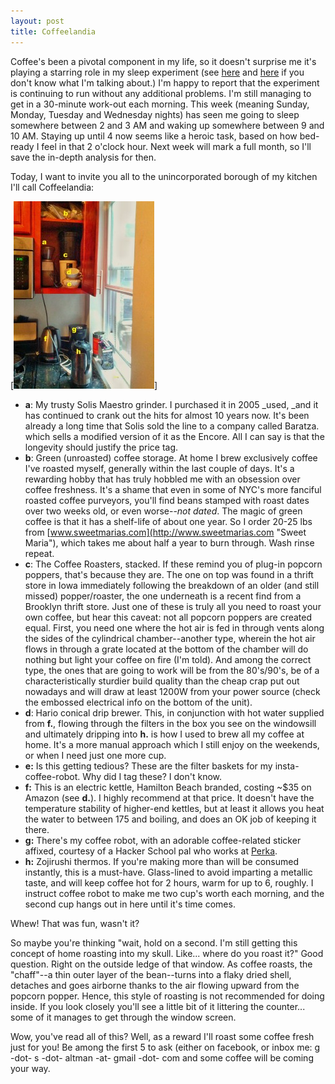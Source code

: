 ```yaml
---
layout: post
title: Coffeelandia
---
```


Coffee's been a pivotal component in my life, so it doesn't surprise me it's playing a starring role in my sleep experiment (see [here](http://galtman.com/blog/coercing-a-sleep-schedule/ "Coercing a Sleep Schedule") and [here](http://galtman.com/blog/coercing-a-sleep-schedule-contd-part-deux/ "Coercing a Sleep Schedule (cont’d, part deux)") if you don't know what I'm talking about.) I'm happy to report that the experiment is continuing to run without any additional problems. I'm still managing to get in a 30-minute work-out each morning. This week (meaning Sunday, Monday, Tuesday and Wednesday nights) has seen me going to sleep somewhere between 2 and 3 AM and waking up somewhere between 9 and 10 AM. Staying up until 4 now seems like a heroic task, based on how bed-ready I feel in that 2 o'clock hour. Next week will mark a full month, so I'll save the in-depth analysis for then.

Today, I want to invite you all to the unincorporated borough of my kitchen I'll call Coffeelandia:

[![my favorite corner](../images/IMG_20140918_153604-225x300.jpg)]

*   **a**: My trusty Solis Maestro grinder. I purchased it in 2005 _used, _and it has continued to crank out the hits for almost 10 years now. It's been already a long time that Solis sold the line to a company called Baratza. which sells a modified version of it as the Encore. All I can say is that the longevity should justify the price tag.
*   **b**: Green (unroasted) coffee storage. At home I brew exclusively coffee I've roasted myself, generally within the last couple of days. It's a rewarding hobby that has truly hobbled me with an obsession over coffee freshness. It's a shame that even in some of NYC's more fanciful roasted coffee purveyors, you'll find beans stamped with roast dates over two weeks old, or even worse--_not dated_. The magic of green coffee is that it has a shelf-life of about one year. So I order 20-25 lbs from [www.sweetmarias.com](http://www.sweetmarias.com "Sweet Maria"), which takes me about half a year to burn through. Wash rinse repeat.
*   **c**: The Coffee Roasters, stacked. If these remind you of plug-in popcorn poppers, that's because they are. The one on top was found in a thrift store in Iowa immediately following the breakdown of an older (and still missed) popper/roaster, the one underneath is a recent find from a Brooklyn thrift store. Just one of these is truly all you need to roast your own coffee, but hear this caveat: not all popcorn poppers are created equal. First, you need one where the hot air is fed in through vents along the sides of the cylindrical chamber--another type, wherein the hot air flows in through a grate located at the bottom of the chamber will do nothing but light your coffee on fire (I'm told). And among the correct type, the ones that are going to work will be from the 80's/90's, be of a characteristically sturdier build quality than the cheap crap put out nowadays and will draw at least 1200W from your power source (check the embossed electrical info on the bottom of the unit).
*   **d**: Hario conical drip brewer. This, in conjunction with hot water supplied from **f.**, flowing through the filters in the box you see on the windowsill and ultimately dripping into **h.** is how I used to brew all my coffee at home. It's a more manual approach which I still enjoy on the weekends, or when I need just one more cup.
*   **e:** Is this getting tedious? These are the filter baskets for my insta-coffee-robot. Why did I tag these? I don't know.
*   **f:** This is an electric kettle, Hamilton Beach branded, costing ~$35 on Amazon (see **d.**). I highly recommend at that price. It doesn't have the temperature stability of higher-end kettles, but at least it allows you heat the water to between 175 and boiling, and does an OK job of keeping it there.
*   **g:** There's my coffee robot, with an adorable coffee-related sticker affixed, courtesy of a Hacker School pal who works at [Perka](http://perka.com "Perka").
*   **h:** Zojirushi thermos. If you're making more than will be consumed instantly, this is a must-have. Glass-lined to avoid imparting a metallic taste, and will keep coffee hot for 2 hours, warm for up to 6, roughly. I instruct coffee robot to make me two cup's worth each morning, and the second cup hangs out in here until it's time comes.

Whew! That was fun, wasn't it?

So maybe you're thinking "wait, hold on a second. I'm still getting this concept of home roasting into my skull. Like... where do you roast it?" Good question. Right on the outside ledge of that window. As coffee roasts, the "chaff"--a thin outer layer of the bean--turns into a flaky dried shell, detaches and goes airborne thanks to the air flowing upward from the popcorn popper. Hence, this style of roasting is not recommended for doing inside. If you look closely you'll see a little bit of it littering the counter... some of it manages to get through the window screen.

Wow, you've read all of this? Well, as a reward I'll roast some coffee fresh just for you! Be among the first 5 to ask (either on facebook, or inbox me: g -dot- s -dot- altman -at- gmail -dot- com and some coffee will be coming your way.